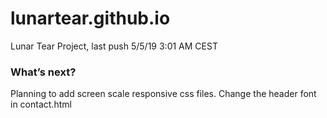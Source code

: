 # lunartear.github.io
Lunar Tear Project, last push 5/5/19 3:01 AM CEST

### What’s next?
Planning to add screen scale responsive css files.
Change the header font in contact.html
